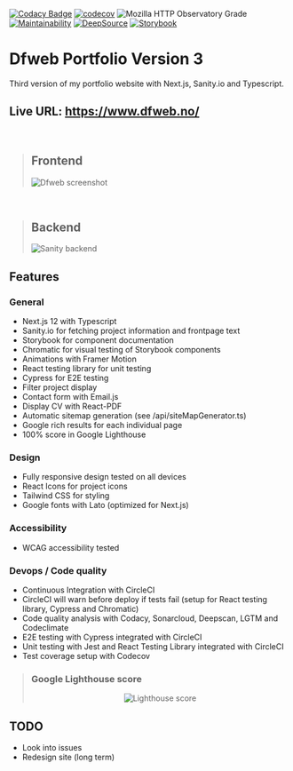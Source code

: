 [![Codacy Badge](https://app.codacy.com/project/badge/Grade/129bf1165c3a455fadb43ddf5f67e1bd)](https://www.codacy.com/gh/w3bdesign/dfweb-v3/dashboard?utm_source=github.com&utm_medium=referral&utm_content=w3bdesign/dfweb-v3&utm_campaign=Badge_Grade)
[![codecov](https://codecov.io/gh/w3bdesign/dfweb-v3/branch/master/graph/badge.svg?token=VML3KNGO0N)](https://codecov.io/gh/w3bdesign/dfweb-v3)
![Mozilla HTTP Observatory Grade](https://img.shields.io/mozilla-observatory/grade-score/dfweb.no)
[![Maintainability](https://api.codeclimate.com/v1/badges/ffcd837a61db13b9630e/maintainability)](https://codeclimate.com/github/w3bdesign/dfweb-v3/maintainability)
[![DeepSource](https://deepsource.io/gh/w3bdesign/dfweb-v3.svg/?label=active+issues&token=xU1k2KJL7peEGSzJkuYYEuw5)](https://deepsource.io/gh/w3bdesign/dfweb-v3/?ref=repository-badge)
[![Storybook](https://cdn.jsdelivr.net/gh/storybookjs/brand@main/badge/badge-storybook.svg)](https://github.com/w3bdesign/dfweb-v3)

# Dfweb Portfolio Version 3

Third version of my portfolio website with Next.js, Sanity.io and Typescript.

## Live URL: <https://www.dfweb.no/>

<br />

> ## Frontend
>
> <img src="https://user-images.githubusercontent.com/45217974/160189236-fa986737-f5a2-42bf-9008-50c59c13a645.png" alt="Dfweb screenshot" />

<br />

> ## Backend
>
> <img src="https://user-images.githubusercontent.com/45217974/163738342-3e8ecc1c-e0d0-4f1d-8fcf-cbbccc31a2d7.png" alt="Sanity backend" />

## Features

### General

-   Next.js 12 with Typescript
-   Sanity.io for fetching project information and frontpage text
-   Storybook for component documentation
-   Chromatic for visual testing of Storybook components
-   Animations with Framer Motion
-   React testing library for unit testing
-   Cypress for E2E testing
-   Filter project display
-   Contact form with Email.js
-   Display CV with React-PDF
-   Automatic sitemap generation (see /api/siteMapGenerator.ts)
-   Google rich results for each individual page
-   100% score in Google Lighthouse

### Design

-   Fully responsive design tested on all devices
-   React Icons for project icons
-   Tailwind CSS for styling
-   Google fonts with Lato (optimized for Next.js)

### Accessibility

-   WCAG accessibility tested

### Devops / Code quality

-   Continuous Integration with CircleCI
-   CircleCI will warn before deploy if tests fail (setup for React testing library, Cypress and Chromatic)
-   Code quality analysis with Codacy, Sonarcloud, Deepscan, LGTM and Codeclimate
-   E2E testing with Cypress integrated with CircleCI
-   Unit testing with Jest and React Testing Library integrated with CircleCI
-   Test coverage setup with Codecov

> ### Google Lighthouse score
>
> <center><img src="https://user-images.githubusercontent.com/45217974/154784575-ec7c0df5-3724-4de0-b8ec-c0ee6ea42f6f.png" alt="Lighthouse score" /></center>

## TODO

-   Look into issues
-   Redesign site (long term)

